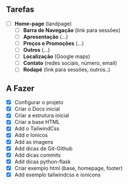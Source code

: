 ## Tarefas

- [ ] **Home-page**                     (landpage)
  - [ ] **Barra de Navegação**          (link para sessões)
  - [ ] **Apresentação**                (...)
  - [ ] **Preços e Promoções**          (...)
  - [ ] **Outros**                      (...)
  - [ ] **Localização**                 (Google maps)
  - [ ] **Contato**                     (redes sociais, número, email)
  - [ ] **Rodapé**                      (link para sessões, outros..)

## A Fazer

- [x] Configurar o projeto
- [x] Criar o Docs inicial
- [x] Criar a estrutura inicial
- [x] Criar a base HTML
- [x] Add o TailwindCss
- [x] Add o Ionicos
- [x] Add as imagens
- [x] Add dicas de Git-Github
- [x] Add dicas commits
- [x] Add dicas python-flask
- [x] Criar exemplo html (base, homepage, footer)
- [x] Add exemplo tailwindcss e ionicons